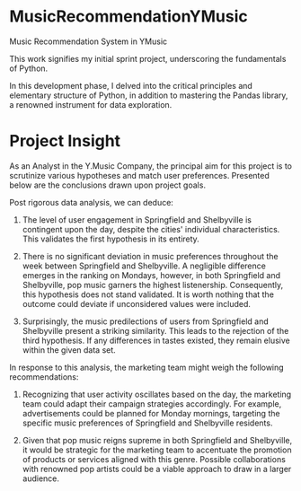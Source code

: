 # MusicRecommendationYMusic
Music Recommendation System in YMusic

This work signifies my initial sprint project, underscoring the fundamentals of Python.

In this development phase, I delved into the critical principles and elementary structure of Python, in addition to mastering the Pandas library, a renowned instrument for data exploration.

# **Project Insight**

As an Analyst in the Y.Music Company, the principal aim for this project is to scrutinize various hypotheses and match user preferences. Presented below are the conclusions drawn upon project goals.

Post rigorous data analysis, we can deduce:

1. The level of user engagement in Springfield and Shelbyville is contingent upon the day, despite the cities' individual characteristics. This validates the first hypothesis in its entirety.

2. There is no significant deviation in music preferences throughout the week between Springfield and Shelbyville. A negligible difference emerges in the ranking on Mondays, however, in both Springfield and Shelbyville, pop music garners the highest listenership. Consequently, this hypothesis does not stand validated. It is worth nothing that the outcome could deviate if unconsidered values were included.

3. Surprisingly, the music predilections of users from Springfield and Shelbyville present a striking similarity. This leads to the rejection of the third hypothesis. If any differences in tastes existed, they remain elusive within the given data set.

In response to this analysis, the marketing team might weigh the following recommendations:

1. Recognizing that user activity oscillates based on the day, the marketing team could adapt their campaign strategies accordingly. For example, advertisements could be planned for Monday mornings, targeting the specific music preferences of Springfield and Shelbyville residents.

2. Given that pop music reigns supreme in both Springfield and Shelbyville, it would be strategic for the marketing team to accentuate the promotion of products or services aligned with this genre. Possible collaborations with renowned pop artists could be a viable approach to draw in a larger audience.
